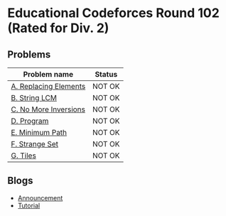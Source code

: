 # Educational Codeforces Round 102 (Rated for Div. 2)

## Problems

|Problem name|Status|
|------------|---------|
| [A. Replacing Elements](problems/A._Replacing_Elements.md)|NOT OK|
| [B. String LCM](problems/B._String_LCM.md)|NOT OK|
| [C. No More Inversions](problems/C._No_More_Inversions.md)|NOT OK|
| [D. Program](problems/D._Program.md)|NOT OK|
| [E. Minimum Path](problems/E._Minimum_Path.md)|NOT OK|
| [F. Strange Set](problems/F._Strange_Set.md)|NOT OK|
| [G. Tiles](problems/G._Tiles.md)|NOT OK|
## Blogs

- [Announcement](blogs/Announcement.md)
- [Tutorial](blogs/Tutorial.md)

